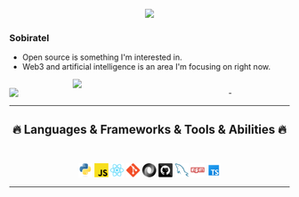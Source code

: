 <p align="center">
  <img alig src="https://github.com/SuperSupeng/SuperSupeng/blob/master/about.gif" />
</p>

### Sobiratel 

- Open source is something I'm interested in.
- Web3 and artificial intelligence is an area I'm focusing on right now.

<div align=center>
    <a href="https://github.com/anuraghazra/github-readme-stats" title="Go to Source">
      <img align="right" width=390 src="https://github-readme-stats.vercel.app/api?username=zumrudu-anka&show_icons=true&theme=react&border_color=61dafb&hide_border=true" />
    </a>
   <a href="https://github.com/anuraghazra/github-readme-stats">
      <img width=290 align="left" src="https://github-readme-stats.vercel.app/api/top-langs/?username=zumrudu-anka&hide=c%23,powershell,Mathematica,Ruby,Objective-C,Objective-C%2b%2b,Cuda&title_color=61dafb&text_color=ffffff&icon_color=61dafb&bg_color=20232a&langs_count=8&layout=compact&border_color=61dafb&hide_border=true&size_weight=0.5&count_weight=0.5" />
    </a>
</div>

<div align=center>
  - <hr>
<h2 align="center">🔥 Languages & Frameworks & Tools & Abilities 🔥</h2>
<br>

<p align="center">
  <code><img title="Python" height="25" src="python.svg"></code>
  <code><img title="Javascript" height="25" src="javascript.svg"></code>
  <code><img title="React" height="25" src="react.svg"></code>
  <code><img title="Git" height="25" src="git-original.svg"></code>
  <code><img title="JSON" height="25" src="json.svg"></code>
  <code><img title="GitHub" height="25" src="github.svg"></code>
  <code><img title="MySQL" height="25" src="my-sql.svg"></code>
  <code><img title="npm" height="25" src="npm.svg"></code>
  <code><img title="TypeScript" height="25" src="icons8-typescript (1).svg"></code>
</p>
<hr>
</div>
